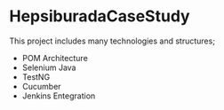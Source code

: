 # HepsiburadaCaseStudy

This project includes many technologies and structures;

- POM Architecture
- Selenium Java
- TestNG
- Cucumber
- Jenkins Entegration
